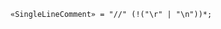 <!-- This file is generated automatically by infrastructure scripts. Please don't edit by hand. -->

```{ .ebnf .slang-ebnf #SingleLineComment }
«SingleLineComment» = "//" (!("\r" | "\n"))*;
```
